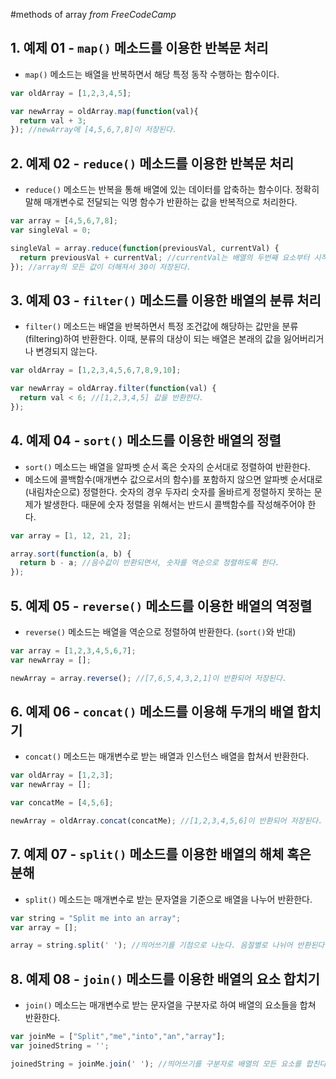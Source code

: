 #methods of array
_from FreeCodeCamp_

## 1. 예제 01 - `map()` 메소드를 이용한 반복문 처리
* `map()` 메소드는 배열을 반복하면서 해당 특정 동작 수행하는 함수이다.
```javascript
var oldArray = [1,2,3,4,5];

var newArray = oldArray.map(function(val){
  return val + 3;
}); //newArray에 [4,5,6,7,8]이 저장된다.
```


## 2. 예제 02 - `reduce()` 메소드를 이용한 반복문 처리
* `reduce()` 메소드는 반복을 통해 배열에 있는 데이터를 압축하는 함수이다. 정확히 말해 매개변수로 전달되는 익명 함수가 반환하는 값을 반복적으로 처리한다.
```javascript
var array = [4,5,6,7,8];
var singleVal = 0;

singleVal = array.reduce(function(previousVal, currentVal) {
  return previousVal + currentVal; //currentVal는 배열의 두번째 요소부터 시작된다.
}); //array의 모든 값이 더해져서 30이 저장된다.
```


## 3. 예제 03 - `filter()` 메소드를 이용한 배열의 분류 처리
* `filter()` 메소드는 배열을 반복하면서 특정 조건값에 해당하는 값만을 분류(filtering)하여 반환한다. 이때, 분류의 대상이 되는 배열은 본래의 값을 잃어버리거나 변경되지 않는다.
```javascript
var oldArray = [1,2,3,4,5,6,7,8,9,10];

var newArray = oldArray.filter(function(val) {
  return val < 6; //[1,2,3,4,5] 값을 반환한다.
});
```


## 4. 예제 04 - `sort()` 메소드를 이용한 배열의 정렬
* `sort()` 메소드는 배열을 알파벳 순서 혹은 숫자의 순서대로 정렬하여 반환한다.
* 메소드에 콜백함수(매개변수 값으로서의 함수)를 포함하지 않으면 알파벳 순서대로(내림차순으로) 정렬한다. 숫자의 경우 두자리 숫자를 올바르게 정렬하지 못하는 문제가 발생한다. 때문에 숫자 정렬을 위해서는 반드시 콜백함수를 작성해주어야 한다.
```javascript
var array = [1, 12, 21, 2];

array.sort(function(a, b) {
  return b - a; //음수값이 반환되면서, 숫자를 역순으로 정렬하도록 한다.
});
```


## 5. 예제 05 - `reverse()` 메소드를 이용한 배열의 역정렬
* `reverse()` 메소드는 배열을 역순으로 정렬하여 반환한다. (`sort()`와 반대)
```javascript
var array = [1,2,3,4,5,6,7];
var newArray = [];

newArray = array.reverse(); //[7,6,5,4,3,2,1]이 반환되어 저장된다.
```


## 6. 예제 06 - `concat()` 메소드를 이용해 두개의 배열 합치기
* `concat()` 메소드는 매개변수로 받는 배열과 인스턴스 배열을 합쳐서 반환한다.
```javascript
var oldArray = [1,2,3];
var newArray = [];

var concatMe = [4,5,6];

newArray = oldArray.concat(concatMe); //[1,2,3,4,5,6]이 반환되어 저장된다.
```


## 7. 예제 07 - `split()` 메소드를 이용한 배열의 해체 혹은 분해
* `split()` 메소드는 매개변수로 받는 문자열을 기준으로 배열을 나누어 반환한다.
```javascript
var string = "Split me into an array";
var array = [];

array = string.split(' '); //띄어쓰기를 기점으로 나눈다. 음절별로 나뉘어 반환된다. ['Split', 'me', 'into', 'an', 'array']가 반환된다.
```


## 8. 예제 08 - `join()` 메소드를 이용한 배열의 요소 합치기
* `join()` 메소드는 매개변수로 받는 문자열을 구분자로 하여 배열의 요소들을 합쳐 반환한다.
```javascript
var joinMe = ["Split","me","into","an","array"];
var joinedString = '';

joinedString = joinMe.join(' '); //띄어쓰기를 구분자로 배열의 모든 요소를 합친다. ["Split me into an array"]가 반환되어 저장된다.
```
